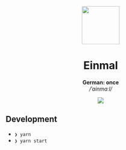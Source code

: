 <div align="center">
  <img src="" width="100"/>

  <h1>Einmal</h1>

  <div>
    <b>German: once</b>
  </div>

  <div>
    <i>/ˈainmaːl/</i>
  </div>

  <a href="https://expo.io/" target="_blank"><img src="https://img.shields.io/badge/Runs%20with%20Expo-4630EB.svg?style=flat-square&logo=EXPO&labelColor=f3f3f3&logoColor=000" /></a>
</div>

## Development

- `❯ yarn`
- `❯ yarn start`
 